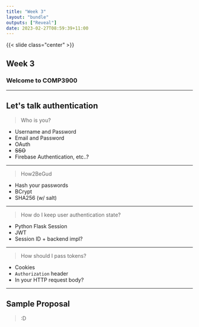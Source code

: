 ```yaml
---
title: "Week 3"
layout: "bundle"
outputs: ["Reveal"]
date: 2023-02-27T08:59:39+11:00
---
```


{{< slide class="center" >}}

## Week 3

### Welcome to COMP3900

---

## Let's talk authentication

> Who is you?

* Username and Password
* Email and Password
* OAuth
* <s>SSO</s>
* Firebase Authentication, etc..?

---

> How2BeGud

* Hash your passwords
* BCrypt
* SHA256 (w/ salt)

---

> How do I keep user authentication state?

* Python Flask Session
* JWT
* Session ID + backend impl?

---

> How should I pass tokens?

* Cookies
* `Authorization` header
* In your HTTP request body?

---

## Sample Proposal

> :D
